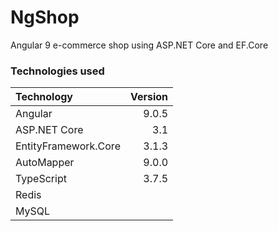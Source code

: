 # NgShop
Angular 9 e-commerce shop using ASP.NET Core and EF.Core

### Technologies used
| Technology            | Version |
|:----------------------|--------:|
| Angular               | 9.0.5   |
| ASP.NET Core          | 3.1     |
| EntityFramework.Core  | 3.1.3   |
| AutoMapper            | 9.0.0   |
| TypeScript            | 3.7.5   |
| Redis                 |   |	
| MySQL                 |   |		

